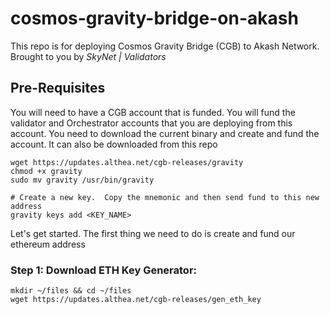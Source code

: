 # cosmos-gravity-bridge-on-akash

This repo is for deploying Cosmos Gravity Bridge (CGB) to Akash Network. Brought to you by _SkyNet | Validators_

## Pre-Requisites

You will need to have a CGB account that is funded.  You will fund the validator and Orchestrator accounts that you are deploying from this account.  You need to download the current binary and create and fund the account.  It can also be downloaded from this repo
```
wget https://updates.althea.net/cgb-releases/gravity
chmod +x gravity
sudo mv gravity /usr/bin/gravity

# Create a new key.  Copy the mnemonic and then send fund to this new address
gravity keys add <KEY_NAME>
```

Let's get started.  The first thing we need to do is create and fund our ethereum address

### Step 1: Download ETH Key Generator:
```
mkdir ~/files && cd ~/files
wget https://updates.althea.net/cgb-releases/gen_eth_key
```
